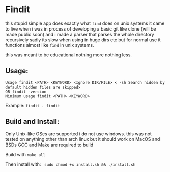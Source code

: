 # Findit

this stupid simple app does exactly what ```find``` does on unix systems it came to live when i was in process of developing a basic git like clone (will be made public soon) and i made a parser that parses the whole directory recursively sadly its slow when using in huge dirs etc but for normal use it functions almost like ```find``` in unix systems.

this was meant to be educational nothing more nothing less.


## Usage:

```
Usage findit <PATH> <KEYWORD> <Ignore DIR/FILE> < -sh Search hidden by default hidden files are skipped>
OR findit -version 
Minimum usage findit <PATH> <KEYWORD>
```

Example:
``` findit . findit ```

## Build and Install:
Only Unix-like OSes are supported i do not use windows.
this was not tested on anything other than arch linux but it should work on MacOS and BSDs
GCC and Make are required to build

Build with ```make all```

Then install with:
``` sudo chmod +x install.sh && ./install.sh```

